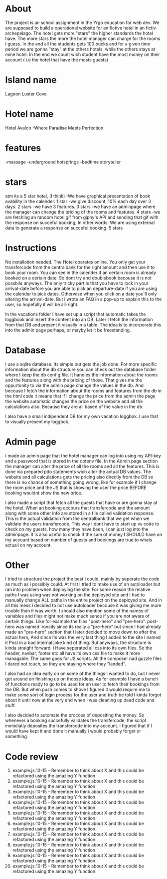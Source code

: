 # About
The project is an school assignment in the Yrgo education for web dev. We are supposed to build a operational website for an fictive hotel in an fictiv archepelago. The hotel gets more "stars" the higher standards the hotel have. The more stars the more the hotel manager can charge for the rooms I guess. In the end all the students gets 100 bucks and for a given time period we are gonna "stay" at the others hotels, while the others stays at mine hotel. In the end we count wich student have the most money on their account ( i.e the hotel that have the mosts guests)
# Island name
Lagoon Luster Cove
# Hotel name
Hotel Avalon
-Where Paradise Meets Perfection
# features
-massage
-underground hotsprings
-bedtime storyteller
# stars
atm its a 5 star hotel, (I think)
-We have graphical presentation of book avability in the calender. 1 star
-we give discount, 10% each day over 3 days. 2 stars
-we have 3 features. 3 stars
-we have an adminpage where the manager can change the pricing of the rooms and features. 4 stars
-we are fetching an random hotel gif from giphy's API and sending that gif with the response on succeful booking, In other words: We are using external data to generate a response on succeful booking. 5 stars
# Instructions
No installation needed. The Hotel operates online. You only get your transfercode from the centralbank for the right amount and then use it to book your room. You can see in the calender if an certain room is already booked on a certain date. So dont try and doublebook becouse it is not possbile anyways. 
The only tricky part is that you have to lock in your arrival-date before you are able to pick an departure-date if you are using the calender to pick dates. Otherwise when you click on a date you'll only altering the arrival-date. But i wrote an FAQ in a pop-up to explain this to the user, so hopefully it will be all-right. 

In the vacations folder I have set up a script that automatic takes the loggbook and insert the content into an DB. Later I fetch the information from that DB and present it visually in a table. The idea is to incorporate this into the admin page perhaps, or mayby let it be freestanding. 
# Database
I use a sqlite database. Its simple but gets the job done. For more specific information about the db structure you can check out the database folder where I keep the db config file. It handles the information about the rooms and the features along with the pricing of those. That gives me the oppurtonity to via the admin page change the values in the db. And becouse I fetch the information about the rooms and features from the db in the html code it means that if I change the price from the admin the page the website automatic changes the price on the website and all the calculations also. Because they are all based of the value in the db.

I also have a small indipendent DB for my own vacation loggbok. I use that to visually present my loggbok. 
# Admin page
I made an admin page that the hotel manager can log into using my API-key and a password that is stored in the dotenv file. In the Admin page section the manager can alter the price of all the rooms and all the features. This is done via prepared pdo statements wich alter the actual DB values. The website and all calculations gets the pricing also directly from the DB so there is no chance of something going wrong, like for example if I change the room price and the JS that is showing the user the price BEFORE booking wouldnt show the new price. 

I also made a script that fetch all the guests that have or are gonna stay at the hotel. When an booking occours that transfercode and the amount along with some other info are stored in a file called validation response. This is the actual validation from the centralbank that we get when we validate the users transfercode. This way I dont have to start up vs code to check on my guests, how many they have been, I can just log into the adminpage. It is also useful to check if the sum of money I SHOULD have on my account based on number of guests and bookings are true to whats actuall on my account. 
# Other
I tried to structure the project the best I could, mainly by seperate the code as much as i possibly could. At first I tried to make use of an autoloader but ran into problem when deploying the site. For some reason the relative paths I was using was not working on the deployed site and I had to manually change ALL paths in the entire project on the deployed site. And in all this mess I decided to not use autoloader becouse it was giving me more trouble then it was worth. 
I should also mention some of the names of variables and files might not make much sence if you are not aware of certain things. Like for example the files "post-hero" and "pre-hero". post-hero was named ironcily since its really a "pre-hero" but since I had already made an "pre-hero" section that I later decided to move down to after the actual hero, And since its was the very last thing I added to the site I named it Post in a bad internal joke kind of thing. But anyways, the structure is kinda straight forward. i Have seperated all css into its own files. So the header, navbar, footer etc all have its own css file to make it more managable. The same goes for JS scripts. All the composer nad guzzle files I dared not touch, so they are staying where they "landed". 

I also had an idea early on on some of the things I wanted to do, but I never got around on finishing up on thoose ideas. As for example I have a bunch of functions ready to go to be used for an user to fetch their bookings from the DB. But when push comes to shove I figured it would require me to make some sort of login process for the user and truth be told I kinda forgot about it until now at the very end when I was cleaning up dead code and stuff. 

I also decided to automate the procces of depositing the money. So whenever a booking succefully validates the transfercode, the script immidiatly deposites the transfercode into my account. I figured that if I would have kept it and done it manually i would probably forget or something. 

# Code review

1. example.js:10-15 - Remember to think about X and this could be refactored using the amazing Y function.
2. example.js:10-15 - Remember to think about X and this could be refactored using the amazing Y function.
3. example.js:10-15 - Remember to think about X and this could be refactored using the amazing Y function.
4. example.js:10-15 - Remember to think about X and this could be refactored using the amazing Y function.
5. example.js:10-15 - Remember to think about X and this could be refactored using the amazing Y function.
6. example.js:10-15 - Remember to think about X and this could be refactored using the amazing Y function.
7. example.js:10-15 - Remember to think about X and this could be refactored using the amazing Y function.
8. example.js:10-15 - Remember to think about X and this could be refactored using the amazing Y function.
9. example.js:10-15 - Remember to think about X and this could be refactored using the amazing Y function.
10. example.js:10-15 - Remember to think about X and this could be refactored using the amazing Y function.

